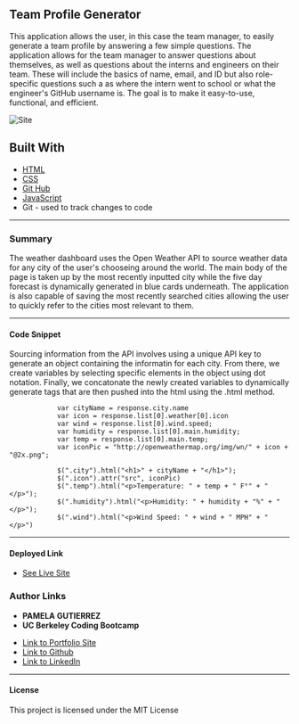 ## Team Profile Generator
This application allows the user, in this case the team manager, to easily generate a team profile by answering a few simple questions. The application allows for the team manager to answer questions about themselves, as well as questions about the interns and engineers on their team. These will include the basics of name, email, and ID but also role-specific questions such a as where the intern went to school or what the engineer's GitHub username is. The goal is to make it easy-to-use, functional, and efficient. 

![Site](weather-screenshot.png)

## **Built With**
* [HTML](https://developer.mozihlla.org/en-US/docs/Web/HTML)
* [CSS](https://developer.mozilla.org/en-US/docs/Web/CSS)
* [Git Hub](https://github.com/)
* [JavaScript](https://www.javascript.com/)
*  Git - used to track changes to code
______________________________________________________________________________
  
### **Summary**

The weather dashboard uses the Open Weather API to source weather data for any city of the user's chooseing around the world. The main body of the page is taken up by the most recently inputted city while the five day forecast is dynamically generated in blue cards underneath. The application is also capable of saving the most recently searched cities allowing the user to quickly refer to the cities most relevant to them. 

______________________________________________________________________________

#### **Code Snippet**

Sourcing information from the API involves using a unique API key to generate an object containing the informatin for each city. From there, we create variables by selecting specific elements in the object using dot notation. Finally, we concatonate the newly created variables to dynamically generate tags that are then pushed into the html using the .html method. 
```
            var cityName = response.city.name
            var icon = response.list[0].weather[0].icon
            var wind = response.list[0].wind.speed;
            var humidity = response.list[0].main.humidity;
            var temp = response.list[0].main.temp;
            var iconPic = "http://openweathermap.org/img/wn/" + icon + "@2x.png";

            $(".city").html("<h1>" + cityName + "</h1>");
            $(".icon").attr("src", iconPic)
            $(".temp").html("<p>Temperature: " + temp + " F°" + "</p>");
            $(".humidity").html("<p>Humidity: " + humidity + "%" + "</p>");
            $(".wind").html("<p>Wind Speed: " + wind + " MPH" + "</p>")

```


______________________________________________________________________________


#### **Deployed Link**

* [See Live Site](https://pamela-gutierrez.github.io/weather-dashboard/)

### **Author Links**

* **PAMELA GUTIERREZ**
* **UC Berkeley Coding Bootcamp**
  
- [Link to Portfolio Site](#)
- [Link to Github](https://github.com/pamela-gutierrez) 
- [Link to LinkedIn](www.linkedin.com/in/pamela-gutierrez)



______________________________________________________________________________

#### **License**

This project is licensed under the MIT License


   